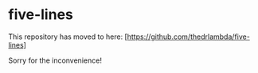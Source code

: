 # five-lines

This repository has moved to here: [https://github.com/thedrlambda/five-lines]

Sorry for the inconvenience!
